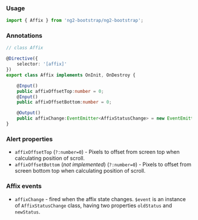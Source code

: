### Usage
```typescript
import { Affix } from 'ng2-bootstrap/ng2-bootstrap';
```

### Annotations
```typescript
// class Affix

@Directive({
    selector: '[affix]'
})
export class Affix implements OnInit, OnDestroy {

    @Input()
    public affixOffsetTop:number = 0;
    @Input()
    public affixOffsetBottom:number = 0;

    @Output()
    public affixChange:EventEmitter<AffixStatusChange> = new EventEmitter(false);
}
```

### Alert properties
- `affixOffsetTop` (`?:number=0`) - Pixels to offset from screen top when calculating position of scroll.
- `affixOffsetBottom` (*not implemented*) (`?:number=0`) - Pixels to offset from screen bottom top when calculating position of scroll.

### Affix events
- `affixChange` - fired when the affix state changes. `$event` is an instance of `AffixStatusChange` class, having two properties `oldStatus` and `newStatus`.
